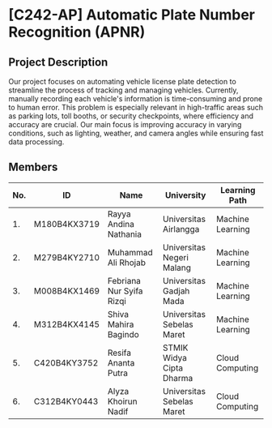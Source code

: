 # [C242-AP] Automatic Plate Number Recognition (APNR)

## Project Description
Our project focuses on automating vehicle license plate detection to streamline the process of tracking and managing vehicles. Currently, manually recording each vehicle's information is time-consuming and prone to human error. This problem is especially relevant in high-traffic areas such as parking lots, toll booths, or security checkpoints, where efficiency and accuracy are crucial. Our main focus is improving accuracy in varying conditions, such as lighting, weather, and camera angles while ensuring fast data processing.

## Members
|No.| ID          | Name                     |University|Learning Path|
|---|-------------|--------------------------|----------|-------------|
|1.| M180B4KX3719 | Rayya Andina Nathania    |Universitas Airlangga|Machine Learning
|2.| M279B4KY2710 | Muhammad Ali Rhojab      |Universitas Negeri Malang|Machine Learning
|3.| M008B4KX1469 | Febriana Nur Syifa Rizqi |Universitas Gadjah Mada|Machine Learning
|4.| M312B4KX4145 | Shiva Mahira Bagindo     |Universitas Sebelas Maret|Machine Learning
|5.| C420B4KY3752 | Resifa Ananta Putra      |STMIK Widya Cipta Dharma|Cloud Computing
|6.| C312B4KY0443 | Alyza Khoirun Nadif      |Universitas Sebelas Maret|Cloud Computing
